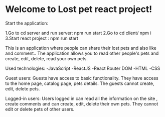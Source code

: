 Welcome to Lost pet react project!
=======================================
Start the application:

1.Go to cd server and run server:  npm run start
2.Go to cd client/ npm i
3.Start react project : npm run start

This is an application where people can share their lost pets and also like and comment..
The application allows you to read other people's pets and create, edit, delete, read your own pets.

Used technologies: 
-JavaScript
-ReactJS
-React Router DOM
-HTML
-CSS

Guest users:
Guests have access to basic functionality. They have access to the home page, catalog page, pets details. The guests cannot create, edit, delete pets.

Logged-in users:
Users logged in can read all the information on the site , create comments and  can create, edit, delete their own pets. They cannot edit or delete pets of other users.